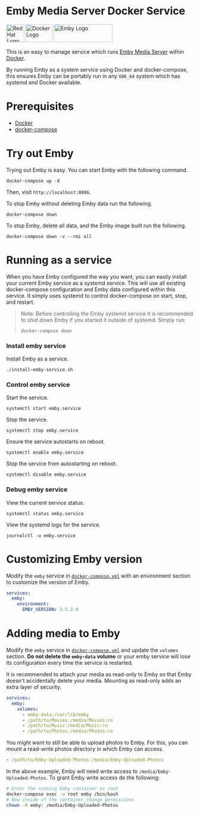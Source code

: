 # Emby Media Server Docker Service

<img
src="https://user-images.githubusercontent.com/875669/35621322-cf8ec752-0638-11e8-8dbc-72760b696d64.png"
height=48 width=48 alt="Red Hat Logo" /> <img
src="https://user-images.githubusercontent.com/875669/35621353-e78a6956-0638-11e8-8e07-3d96e9e91dd7.png"
height=48 width=72 alt="Docker Logo" /> <img
src="https://emby.media/resources/logowhite_1881.png" height=48 width=157
alt="Emby Logo" />

This is an easy to manage service which runs [Emby Media Server][emby] within
[Docker][docker].

By running Emby as a system service using Docker and docker-compose, this
ensures Emby can be portably run in any `X86_64` system which has systemd and
Docker available.

# Prerequisites

* [Docker][install-docker]
* [docker-compose][compose]

# Try out Emby

Trying out Emby is easy.  You can start Emby with the following command.

    docker-compose up -d

Then, visit `http://localhost:8096`.

To stop Emby without deleting Emby data run the following.

    docker-compose down

To stop Emby, delete all data, and the Emby image built run the following.

    docker-compose down -v --rmi all

# Running as a service

When you have Emby configured the way you want, you can easily install your
current Emby service as a systemd service.  This will use all existing
docker-compose configuration and Emby data configured within this service.  It
simply uses systemd to control docker-compose on start, stop, and restart.

> Note: Before controlling the Emby systemd service it is recommended to shut
> down Emby if you started it outside of systemd.  Simply run:
>
>     docker-compose down

### Install emby service

Install Emby as a service.

    ./install-emby-service.sh

### Control emby service

Start the service.

    systemctl start emby.service

Stop the service.

    systemctl stop emby.service

Ensure the service autostarts on reboot.

    systemctl enable emby.service

Stop the service from autostarting on reboot.

    systemctl disable emby.service

### Debug emby service

View the current service status.

    systemctl status emby.service

View the systemd logs for the service.

    journalctl -u emby.service

# Customizing Emby version

Modify the `emby` service in [`docker-compose.yml`](docker-compose.yml) with an
environment section to customize the version of Emby.

```yaml
services:
  emby:
    environment:
      EMBY_VERSION: 3.5.2.0
```

# Adding media to Emby

Modify the `emby` service in [`docker-compose.yml`](docker-compose.yml) and
update the `volumes` section.  **Do not delete the `emby-data` volume** or your
emby service will lose its configuration every time the service is restarted.

It is recommended to attach your media as read-only to Emby so that Emby doesn't
accidentally delete your media.  Mounting as read-only adds an extra layer of
security.

```yaml
services:
  emby:
    volumes:
      - emby-data:/var/lib/emby
      - /path/to/Movies:/media/Movies:ro
      - /path/to/Music:/media/Music:ro
      - /path/to/Photos:/media/Photos:ro
```

You might want to still be able to upload photos to Emby.  For this, you can
mount a read-write photos directory in which Emby can access.

```yaml
- /path/to/Emby-Uploaded-Photos:/media/Emby-Uploaded-Photos
```

In the above example, Emby will need write access to
`/media/Emby-Uploaded-Photos`.  To grant Emby write access do the following:

```bash
# Enter the running Emby container as root
docker-compose exec -u root emby /bin/bash
# Now inside of the container change permissions
chown -R emby: /media/Emby-Uploaded-Photos
```

[compose]: https://github.com/docker/compose/releases
[emby]: https://emby.media/
[install-docker]: https://docs.docker.com/install/
[docker]: https://www.docker.com/
